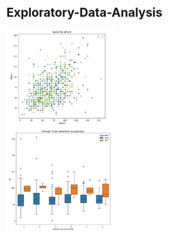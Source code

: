 # Exploratory-Data-Analysis
<img src="https://github.com/dwellin98/Exploratory-Data-Analysis/blob/master/images/PokemonEDA1.JPG" width=50% height=50%>
<img src="https://github.com/dwellin98/Exploratory-Data-Analysis/blob/master/images/PokemonEDA2.JPG" width=50% height=50%>

